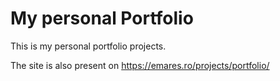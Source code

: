 # My personal Portfolio

This is my personal portfolio projects. 

The site is also present on https://emares.ro/projects/portfolio/
